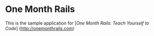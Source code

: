 # One Month Rails 

This is the sample application for 
[*One Month Rails: Teach Yourself to Code*] (http://onemonthrails.com)

